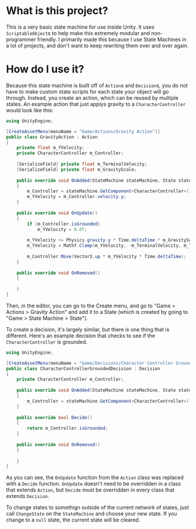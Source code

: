 # What is this project?
This is a very basic state machine for use inside Unity. It uses `ScriptableObject`s to help make this extremely modular and non-programmer friendly. I primarily made this because I use State Machines in a lot of projects, and don't want to keep rewriting them over and over again.

# How do I use it?
Because this state machine is built off of `Action`s and `Decision`s, you do not have to make custom state scripts for each state your object will go through. Instead, you create an action, which can be reused by multiple states. An example action that just applys gravity to a `CharacterController` would look like this:
```cs
using UnityEngine;

[CreateAssetMenu(menuName = "Game/Actions/Gravity Action")]
public class GravityAction : Action
{
    private float m_YVelocity;
    private CharacterController m_Controller;
    
    [SerializeField] private float m_TerminalVelocity;
    [SerializeField] private float m_GravityScale;
    
    public override void OnAdded(StateMachine stateMachine, State state)
    {
        m_Controller = stateMachine.GetComponent<CharacterController>();
        m_YVelocity = m_Controller.velocity.y;
    }
    
    public override void OnUpdate()
    {
        if (m_Controller.isGrounded)
            m_YVelocity = 0.0f;
    
        m_YVelocity += Physics.gravity.y * Time.deltaTime * m_GravityScale;
        m_YVelocity = Mathf.Clamp(m_YVelocity, -m_TerminalVelocity, m_TerminalVelocity);
        
        m_Controller.Move(Vector3.up * m_YVelocity * Time.deltaTime);
    }
    
    public override void OnRemoved()
    {
    
    }
}
```

Then, in the editor, you can go to the Create menu, and go to "Game > Actions > Gravity Action" and add it to a State (which is created by going to "Game > State Machine > State").

To create a decision, it's largely similar, but there is one thing that is different. Here's an example decision that checks to see if the `CharacterController` is grounded.

```cs
using UnityEngine;

[CreateAssetMenu(menuName = "Game/Decisions/Character Controller Grounded Decision")]
public class CharacterControllerGroundedDecision : Decision
{
    private CharacterController m_Controller;
    
    public override void OnAdded(StateMachine stateMachine, State state)
    {
        m_Controller = stateMachine.GetComponent<CharacterController>();
    }
    
    public override bool Decide()
    {
        return m_Controller.isGrounded;
    }
    
    public override void OnRemoved()
    {
    
    }
}
```

As you can see, the `OnUpdate` function from the `Action` class was replaced with a `Decide` function. `OnUpdate` doesn't need to be overridden in a class that extends `Action`, but `Decide` must be overridden in every class that extends `Decision`.

To change states to somethign outside of the current network of states, just call `ChangeState` on the `StateMachine` and choose your new state. If you change to a `null` state, the current state will be cleared.
